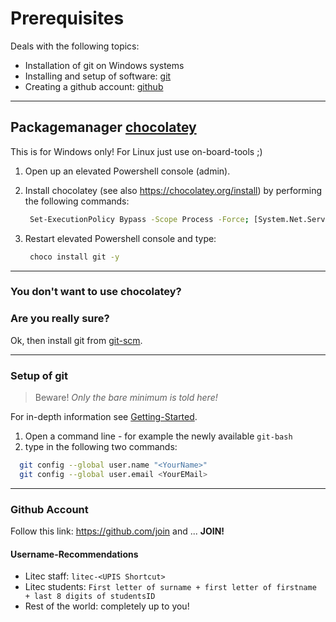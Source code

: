 # Prerequisites

Deals with the following topics:

- Installation of git on Windows systems
- Installing and setup of software: [git](https://git-scm.com/)
- Creating a github account: [github](https://github.com/join)

---

## Packagemanager [chocolatey](https://chocolatey.org)

This is for Windows only! For Linux just use on-board-tools ;)

1. Open up an elevated Powershell console (admin).
1. Install chocolatey (see also <https://chocolatey.org/install>) by performing the following commands:

   ```bash
    Set-ExecutionPolicy Bypass -Scope Process -Force; [System.Net.ServicePointManager]::SecurityProtocol = [System.Net.ServicePointManager]::SecurityProtocol -bor 3072; iex ((New-Object System.Net.WebClient).DownloadString('https://chocolatey.org/install.ps1'))
   ```

1. Restart elevated Powershell console and type:

   ```bash
    choco install git -y
   ```

---

### You don't want to use chocolatey?

### Are you really sure?

Ok, then install git from [git-scm](https://git-scm.com/download/win).

---

### Setup of git

> Beware! *Only the bare minimum is told here!*

For in-depth information see [Getting-Started](https://git-scm.com/book/en/v2/Getting-Started-First-Time-Git-Setup).

1. Open a command line - for example the newly available `git-bash`
1. type in the following two commands:

```bash
  git config --global user.name "<YourName>"
  git config --global user.email <YourEMail>
```

---

### Github Account

Follow this link: <https://github.com/join> and ... **JOIN!**

#### Username-Recommendations

- Litec staff: `litec-<UPIS Shortcut>`
- Litec students: `First letter of surname + first letter of firstname + last 8 digits of studentsID`
- Rest of the world: completely up to you!
